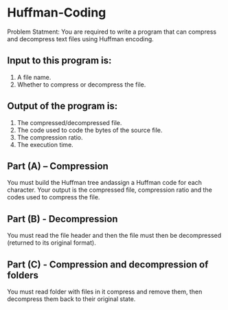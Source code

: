 # Huffman-Coding

Problem Statment:
You are required to write a program that can compress
and decompress text files using Huffman encoding.

## Input to this program is:
1. A file name.
2. Whether to compress or decompress the file.

## Output of the program is:
1. The compressed/decompressed file.
2. The code used to code the bytes of the source file.
3. The compression ratio.
4. The execution time.


## Part (A) – Compression
You must build the Huffman tree andassign a Huffman code 
for each character. Your output is the compressed file,
compression ratio and the codes used to compress the file.

## Part (B) - Decompression
You must read the file header and then the file must then
be decompressed (returned to its original format).

## Part (C) - Compression and decompression of folders
You must read folder with files in it compress and remove them,
then decompress them back to their original state.
